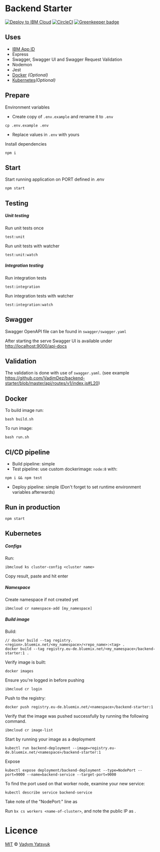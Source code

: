 # Backend Starter

[![Deploy to IBM Cloud](https://cloud.ibm.com/devops/setup/deploy/button.png)](https://cloud.ibm.com/devops/setup/deploy?repository=https://github.com/VadimDez/backend-starter&branch=master)
[![CircleCI](https://circleci.com/gh/VadimDez/backend-starter.svg?style=svg)](https://circleci.com/gh/VadimDez/backend-starter) [![Greenkeeper badge](https://badges.greenkeeper.io/VadimDez/backend-starter.svg)](https://greenkeeper.io/)

## Uses

- [IBM App ID](https://www.ibm.com/cloud/app-id)
- Express
- Swagger, Swagger UI and Swagger Request Validation
- Nodemon
- Jest
- [Docker](#docker) _(Optional)_
- [Kubernetes](#kubernetes)_(Optional)_

## Prepare

Environment variables

- Create copy of `.env.example` and rename it to `.env`

```
cp .env.example .env
```

- Replace values in `.env` with yours

Install dependencies

```
npm i
```

## Start

Start running application on PORT defined in .env

```
npm start
```

## Testing

##### Unit testing

Run unit tests once

```
test:unit
```

Run unit tests with watcher

```
test:unit:watch
```

##### Integration testing

Run integration tests

```
test:integration
```

Run integration tests with watcher

```
test:integration:watch
```

## Swagger

Swagger OpenAPI file can be found in `swagger/swagger.yaml`

After starting the serve Swagger UI is available under <http://localhost:9000/api-docs>

## Validation

The validation is done with use of `swagger.yaml`. (see example <https://github.com/VadimDez/backend-starter/blob/master/api/routes/v1/index.js#L20>)

## Docker

To build image run:

```
bash build.sh
```

To run image:

```
bash run.sh
```

## CI/CD pipeline

- Build pipeline: simple
- Test pipeline: use custom dockerimage: `node:8` with:

```
npm i && npm test
```

- Deploy pipeline: simple (Don't forget to set runtime environment variables afterwards)

## Run in production

```
npm start
```

## Kubernetes

##### Configs

Run:

```
ibmcloud ks cluster-config <cluster name>
```

Copy result, paste and hit enter

##### Namespace
Create namespace if not created yet

```
ibmcloud cr namespace-add [my_namespace]
```

##### Build image

Build:

```
// docker build --tag registry.<region>.bluemix.net/<my_namespace>/<repo_name>:<tag> .
docker build --tag registry.eu-de.bluemix.net/<my_namespace>/backend-starter:1 .
```

Verify image is built:

```
docker images
```

Ensure you're logged in before pushing

```
ibmcloud cr login
```

Push to the registry:

```
docker push registry.eu-de.bluemix.net/<namespace>/backend-starter:1
```

Verify that the image was pushed successfully by running the following command.

```
ibmcloud cr image-list
```

Start by running your image as a deployment

```
kubectl run backend-deployment --image=registry.eu-de.bluemix.net/<namespace>/backend-starter:1
```

Expose

```
kubectl expose deployment/backend-deployment --type=NodePort --port=9000 --name=backend-service --target-port=9000
```

To find the port used on that worker node, examine your new service:

```
kubectl describe service backend-service
```

Take note of the "NodePort:" line as <nodeport>

Run `bx cs workers <name-of-cluster>`, and note the public IP as <public-IP>.

# Licence

[MIT](https://tldrlegal.com/license/mit-license) © [Vadym Yatsyuk](https://github.com/vadimdez)
